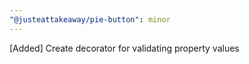 ```yaml
---
"@justeattakeaway/pie-button": minor
---
```


[Added] Create decorator for validating property values
